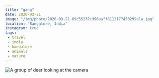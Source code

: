 ```yaml
---
title: "gang"
date: 2020-03-21
image: "/img/photo/2020-03-21-69c55237c998aaff8112f77450299e1a.jpg"
location: "Bangalore, India"
instagram: true
tags:
 - travel
 - india
 - bangalore
 - animals
 - nature
---
```


![A group of deer looking at the camera](/img/photo/2020-03-21-69c55237c998aaff8112f77450299e1a.jpg)
